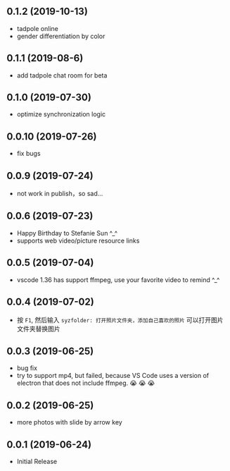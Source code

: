 
## 0.1.2 (2019-10-13)
* tadpole online 
* gender differentiation by color

## 0.1.1 (2019-08-6)
* add tadpole chat room for beta

## 0.1.0 (2019-07-30)
* optimize synchronization logic

## 0.0.10 (2019-07-26)
* fix bugs

## 0.0.9 (2019-07-24)
* not work in publish，so sad...

## 0.0.6 (2019-07-23)
* Happy Birthday to Stefanie Sun ^_^ 
* supports web video/picture resource links

## 0.0.5 (2019-07-04)
* vscode 1.36 has support ffmpeg, use your favorite video to remind ^_^ 

## 0.0.4 (2019-07-02)
* 按 `F1`, 然后输入 `syzfolder: 打开照片文件夹，添加自己喜欢的照片` 可以打开图片文件夹替换图片

## 0.0.3 (2019-06-25)
* bug fix
* try to support mp4, but failed,  because VS Code uses a version of electron that does not include ffmpeg. :sob: :sob: :sob:

## 0.0.2 (2019-06-25)
* more photos with slide by arrow key

## 0.0.1 (2019-06-24)
* Initial Release

